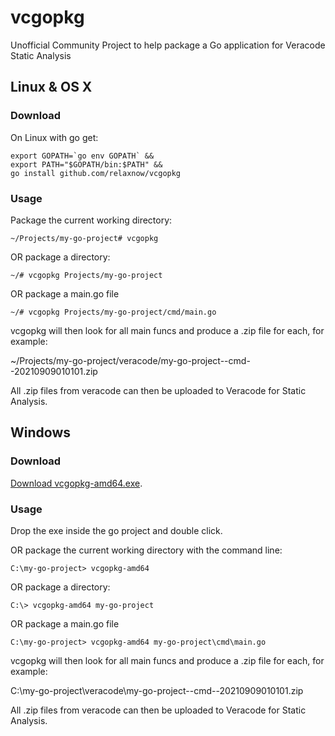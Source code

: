 # vcgopkg
Unofficial Community Project to help package a Go application for Veracode Static Analysis

## Linux & OS X

### Download

On Linux with go get:
```
export GOPATH=`go env GOPATH` &&
export PATH="$GOPATH/bin:$PATH" &&
go install github.com/relaxnow/vcgopkg
```

### Usage

Package the current working directory:
```
~/Projects/my-go-project# vcgopkg
```

OR package a directory:
```
~/# vcgopkg Projects/my-go-project
```

OR package a main.go file
```
~/# vcgopkg Projects/my-go-project/cmd/main.go
```
vcgopkg will then look for all main funcs and produce a .zip file for each, for example:

~/Projects/my-go-project/veracode/my-go-project--cmd--20210909010101.zip

All .zip files from veracode can then be uploaded to Veracode for Static Analysis.

## Windows

### Download

[Download vcgopkg-amd64.exe](https://github.com/relaxnow/vcgopkg/releases/download/v0.0.9/vcgopkg-amd64.exe).

### Usage

Drop the exe inside the go project and double click.

OR package the current working directory with the command line:
```
C:\my-go-project> vcgopkg-amd64
```

OR package a directory:
```
C:\> vcgopkg-amd64 my-go-project
```

OR package a main.go file
```
C:\my-go-project> vcgopkg-amd64 my-go-project\cmd\main.go
```
vcgopkg will then look for all main funcs and produce a .zip file for each, for example:

C:\my-go-project\veracode\my-go-project--cmd--20210909010101.zip

All .zip files from veracode can then be uploaded to Veracode for Static Analysis.
